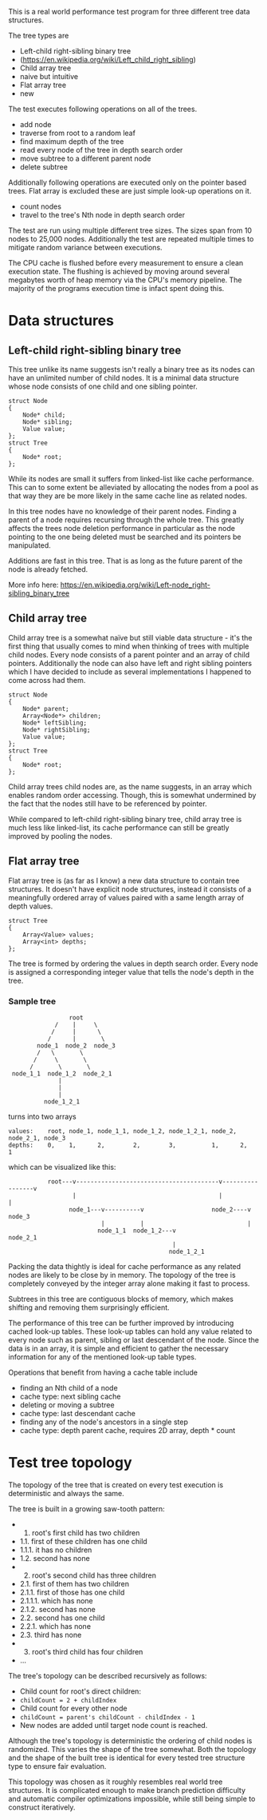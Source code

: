 This is a real world performance test program for three different tree data structures.

The tree types are
* Left-child right-sibling binary tree
 * (https://en.wikipedia.org/wiki/Left_child_right_sibling)
* Child array tree
 * naive but intuitive
* Flat array tree
 * new

The test executes following operations on all of the trees.
* add node
* traverse from root to a random leaf
* find maximum depth of the tree
* read every node of the tree in depth search order
* move subtree to a different parent node
* delete subtree

Additionally following operations are executed only on the pointer based trees. Flat array is excluded these are just simple look-up operations on it.
* count nodes
* travel to the tree's Nth node in depth search order

The test are run using multiple different tree sizes. The sizes span from 10 nodes to 25,000 nodes. Additionally the test are repeated multiple times to mitigate random variance between executions.

The CPU cache is flushed before every measurement to ensure a clean execution state. The flushing is achieved by moving around several megabytes worth of heap memory via the CPU's memory pipeline. The majority of the programs execution time is infact spent doing this.


# Data structures

## Left-child right-sibling binary tree
This tree unlike its name suggests isn't really a binary tree as its nodes can have an unlimited number of child nodes. It is a minimal data structure whose node consists of one child and one sibling pointer.

```
struct Node
{
    Node* child;
    Node* sibling;
    Value value;
};
struct Tree
{
    Node* root;
};
```

While its nodes are small it suffers from linked-list like cache performance. This can to some extent be alleviated by allocating the nodes from a pool as that way they are be more likely in the same cache line as related nodes.

In this tree nodes have no knowledge of their parent nodes. Finding a parent of a node requires recursing through the whole tree. This greatly affects the trees node deletion performance in particular as the node pointing to the one being deleted must be searched and its pointers be manipulated.

Additions are fast in this tree. That is as long as the future parent of the node is already fetched.

More info here: https://en.wikipedia.org/wiki/Left-node_right-sibling_binary_tree

## Child array tree
Child array tree is a somewhat naïve but still viable data structure - it's the first thing that usually comes to mind when thinking of trees with multiple child nodes. Every node consists of a parent pointer and an array of child pointers. Additionally the node can also have left and right sibling pointers which I have decided to include as several implementations I happened to come across had them.

```
struct Node
{
    Node* parent;
    Array<Node*> children;
    Node* leftSibling;
    Node* rightSibling;
    Value value;
};
struct Tree
{
    Node* root;
};
```

Child array trees child nodes are, as the name suggests, in an array which enables random order accessing. Though, this is somewhat undermined by the fact that the nodes still have to be referenced by pointer. 

While compared to left-child right-sibling binary tree, child array tree is much less like linked-list, its cache performance can still be greatly improved by pooling the nodes.



## Flat array tree
Flat array tree is (as far as I know) a new data structure to contain tree structures. It doesn't have explicit node structures, instead it consists of a meaningfully ordered array of values paired with a same length array of depth values.

```
struct Tree
{
    Array<Value> values;
    Array<int> depths;
};
```

The tree is formed by ordering the values in depth search order. Every node is assigned a corresponding integer value that tells the node's depth in the tree.

### Sample tree
```
                 root
             /    |     \
            /     |      \
           /      |       \
        node_1  node_2  node_3
        /   \       \
       /     \       \
      /       \       \
 node_1_1  node_1_2  node_2_1
              |
              | 
              |
          node_1_2_1

```
turns into two arrays 
```
values:    root, node_1, node_1_1, node_1_2, node_1_2_1, node_2, node_2_1, node_3
depths:    0,    1,      2,        2,        3,          1,      2,        1
```
which can be visualized like this:
```
           root---v----------------------------------------v-----------------v
                  |                                        |                 |
                 node_1---v----------v                   node_2----v        node_3
                          |          |                             |
                         node_1_1  node_1_2---v                  node_2_1
                                              |
                                             node_1_2_1
```

Packing the data thightly is ideal for cache performance as any related nodes are likely to be close by in memory. The topology of the tree is completely conveyed by the integer array alone making it fast to process.

Subtrees in this tree are contiguous blocks of memory, which makes shifting and removing them surprisingly efficient.

The performance of this tree can be further improved by introducing cached look-up tables. These look-up tables can hold any value related to every node such as parent, sibling or last descendant of the node. Since the data is in an array, it is simple and efficient to gather the necessary information for any of the mentioned look-up table types.

Operations that benefit from having a cache table include
* finding an Nth child of a node
 * cache type: next sibling cache
* deleting or moving a subtree
 * cache type: last descendant cache
* finding any of the node's ancestors in a single step
 * cache type: depth parent cache, requires 2D array, depth * count


# Test tree topology

The topology of the tree that is created on every test execution is deterministic and always the same.

The tree is built in a growing saw-tooth pattern:
* 1. root's first child has two children
* 1.1. first of these children has one child
* 1.1.1. it has no children
* 1.2. second has none
* 2. root's second child has three children
* 2.1. first of them has two children
* 2.1.1. first of those has one child
* 2.1.1.1. which has none
* 2.1.2. second has none
* 2.2. second has one child
* 2.2.1. which has none
* 2.3. third has none
* 3. root's third child has four children
* ...

The tree's topology can be described recursively as follows:
* Child count for root's direct children:
 * ```childCount = 2 + childIndex```
* Child count for every other node
 * ```childCount = parent's childCount - childIndex - 1```
* New nodes are added until target node count is reached.

Although the tree's topology is deterministic the ordering of child nodes is randomized. This varies the shape of the tree somewhat. Both the topology and the shape of the built tree is identical for every tested tree structure type to ensure fair evaluation.

This topology was chosen as it roughly resembles real world tree structures. It is complicated enough to make branch prediction difficulty and automatic compiler optimizations impossible, while still being simple to construct iteratively.
